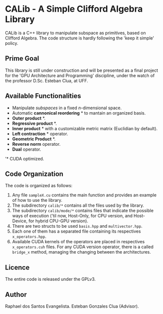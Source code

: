# CALib - A Simple Clifford Algebra Library
CALib is a C++ library to manipulate subspace as primitives, based on Clifford Algebra. The code structure is hardly following the 'keep it simple' policy.

## Prime Goal
This library is still under construction and will be presented as a final project for the 'GPU Architecture and Programming' discipline, under the watch of the professor D.Sc. Esteban Clua, at UFF.

## Available Functionalities

 - Manipulate *subspaces* in a fixed *n*-dimensional space.
 - Automatic **cannonical reordering** * to mantain an organized basis.
 - **Outer product** *.
 - **Regressive product** *.
 - **Inner product** * with a customizable metric matrix (Euclidian by default).
 - **Left contraction** * operator.
 - **Geometric Product** *.
 - **Reverse norm** operator.
 - **Dual** operator.
 
 '* CUDA optimized.

## Code Organization
The code is organized as follows:

 1. Any file `sampleX.cu` contains the main function and provides an example of how to use the library.
 2. The subdirectory `calib/*` contains all the files used by the library.
 3. The subdirectory `calib/mode/*` contains files that indicate the possible ways of execution ('til now, Host-Only, for CPU version, and Host-Device, for hybrid CPU-GPU version).
 4. There are two structs to be used `basis.hpp` and `multivector.hpp`.
 5. Each one of them has a separated file containing its respectives `x_operators.hpp`.
 6. Available CUDA kernels of the operators are placed in respectives `x_operators.cuh` files. For any CUDA version operator, there is a called `bridge_x` method, managing the changing between the architectures.

## Licence

The entire code is released under the GPLv3.

## Author

Raphael dos Santos Evangelista.
Esteban Gonzales Clua (Advisor).